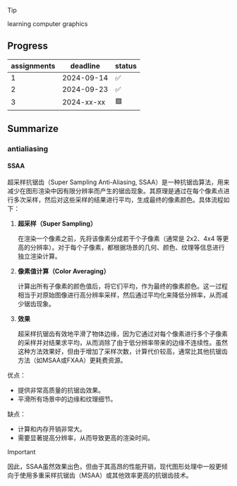 > [!TIP]
> learning computer graphics

## Progress

|assignments|deadline|status|
|---|---|---|
|1|2024-09-14|:white_check_mark:|
|2|2024-09-23|:white_check_mark:|
|3|2024-xx-xx|:green_square:|


## Summarize

### antialiasing

#### SSAA

超采样抗锯齿（Super Sampling Anti-Aliasing, SSAA）是一种抗锯齿算法，用来减少在图形渲染中因有限分辨率而产生的锯齿现象。其原理是通过在每个像素点进行多次采样，然后对这些采样的结果进行平均，生成最终的像素颜色。具体流程如下：

1. **超采样（Super Sampling）**
   
   在渲染一个像素之前，先将该像素分成若干个子像素（通常是 2x2、4x4 等更高的分辨率）。对于每个子像素，都根据场景的几何、颜色、纹理等信息进行独立渲染计算。

2. **像素值计算（Color Averaging）**
   
   计算出所有子像素的颜色值后，将它们平均，作为最终的像素颜色。这一过程相当于对原始图像进行高分辨率采样，然后通过平均化来降低分辨率，从而减少锯齿现象。

3. **效果**
   
   超采样抗锯齿有效地平滑了物体边缘，因为它通过对每个像素进行多个子像素的采样并对结果求平均，从而消除了由于低分辨率带来的边缘不连续性。虽然这种方法效果好，但由于增加了采样次数，计算代价较高，通常比其他抗锯齿方法（如MSAA或FXAA）更耗费资源。

优点：
   - 提供非常高质量的抗锯齿效果。
   - 平滑所有场景中的边缘和纹理细节。

缺点：
   - 计算和内存开销非常大。
   - 需要显著提高分辨率，从而导致更高的渲染时间。

> [!IMPORTANT]
> 因此，SSAA虽然效果出色，但由于其高昂的性能开销，现代图形处理中一般更倾向于使用多重采样抗锯齿（MSAA）或其他效率更高的抗锯齿技术。

